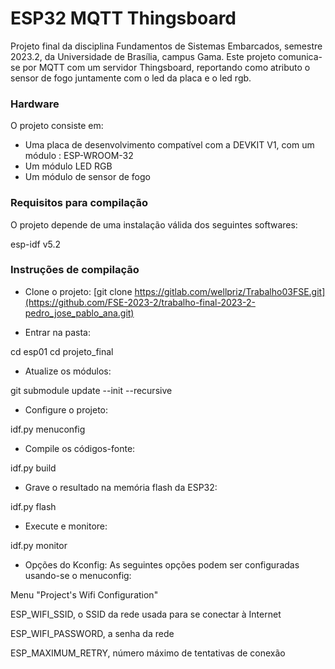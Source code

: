 # ESP32 MQTT Thingsboard
Projeto final da disciplina Fundamentos de Sistemas Embarcados, semestre 2023.2,
da Universidade de Brasília, campus Gama.
Este projeto comunica-se por MQTT com um servidor Thingsboard, reportando como
atributo o sensor de fogo juntamente com o led da placa e o led rgb.

### Hardware
O projeto consiste em:

- Uma placa de desenvolvimento compatível com a DEVKIT V1, com um módulo : ESP-WROOM-32
- Um módulo LED RGB
- Um módulo de sensor de fogo

### Requisitos para compilação
O projeto depende de uma instalação válida dos seguintes softwares:

esp-idf v5.2

### Instruções de compilação

- Clone o projeto:
[git clone https://gitlab.com/wellpriz/Trabalho03FSE.git](https://github.com/FSE-2023-2/trabalho-final-2023-2-pedro_jose_pablo_ana.git)

- Entrar na pasta:

cd esp01
cd projeto_final

- Atualize os módulos:

git submodule update --init --recursive

- Configure o projeto:
  
idf.py menuconfig

- Compile os códigos-fonte:

idf.py build

- Grave o resultado na memória flash da ESP32:

idf.py flash

- Execute e monitore:

idf.py monitor

- Opções do Kconfig:
As seguintes opções podem ser configuradas usando-se o menuconfig:

Menu "Project's Wifi Configuration"

ESP_WIFI_SSID, o SSID da rede usada para se conectar à Internet

ESP_WIFI_PASSWORD, a senha da rede

ESP_MAXIMUM_RETRY, número máximo de tentativas de conexão
